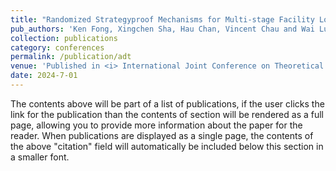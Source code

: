 ```yaml
---
title: "Randomized Strategyproof Mechanisms for Multi-stage Facility Location Problem with Capacity Constraints"
pub_authors: 'Ken Fong, Xingchen Sha, Hau Chan, Vincent Chau and Wai Lun Lo'
collection: publications
category: conferences
permalink: /publication/adt
venue: 'Published in <i> International Joint Conference on Theoretical Computer Science – Frontier of Algorithmic Wisdom (IJTCS-FAW 2024)</i>'
date: 2024-7-01
---
```


The contents above will be part of a list of publications, if the user clicks the link for the publication than the contents of section will be rendered as a full page, allowing you to provide more information about the paper for the reader. When publications are displayed as a single page, the contents of the above "citation" field will automatically be included below this section in a smaller font.


